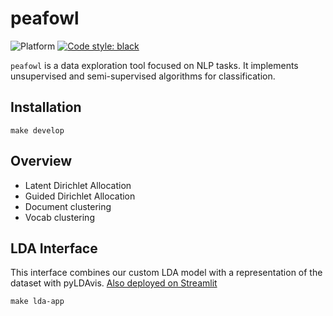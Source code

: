 # peafowl

![Platform](https://img.shields.io/badge/python-3.9-blue.svg)
<a href="https://github.com/psf/black"><img alt="Code style: black" src="https://img.shields.io/badge/code%20style-black-000000.svg"></a>


`peafowl` is a data exploration tool focused on NLP tasks. It implements unsupervised and semi-supervised algorithms for classification.

## Installation

```
make develop
```

## Overview

- Latent Dirichlet Allocation
- Guided Dirichlet Allocation
- Document clustering
- Vocab clustering

## LDA Interface

This interface combines our custom LDA model with a representation of the dataset with pyLDAvis. [Also deployed on Streamlit](https://nicolasperuchot-peafowl-lda-cloud-jonti8.streamlit.app/)

```
make lda-app
```
